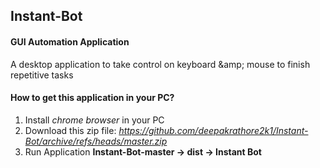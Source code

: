 <h2> Instant-Bot </h2>
<h4>GUI Automation Application</h4>
A desktop application to take control on keyboard &amp;amp; mouse to finish repetitive tasks

<h4>How to get this application in your PC?</h4>

1. Install _chrome browser_ in your PC
2. Download this zip file: _https://github.com/deepakrathore2k1/Instant-Bot/archive/refs/heads/master.zip_
3. Run Application **Instant-Bot-master -> dist -> Instant Bot**
